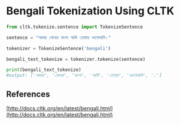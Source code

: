 # Bengali Tokenization Using CLTK


```python
from cltk.tokenize.sentence import TokenizeSentence

sentence = "আমার সোনার বাংলা আমি তোমায় ভালোবাসি।"

tokenizer = TokenizeSentence('bengali')

bengali_text_tokenize = tokenizer.tokenize(sentence)

print(bengali_text_tokenize)
#output: ['আমার', 'সোনার', 'বাংলা', 'আমি', 'তোমায়', 'ভালোবাসি', '।']

```


## References
[http://docs.cltk.org/en/latest/bengali.html](http://docs.cltk.org/en/latest/bengali.html)
